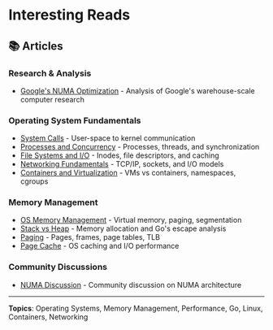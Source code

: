 # Interesting Reads

## 📚 Articles

### Research & Analysis
- [Google's NUMA Optimization](Papers/OptimizingGooglesWarehouseScaleComputers.md) - Analysis of Google's warehouse-scale computer research

### Operating System Fundamentals
- [System Calls](Random/SystemCalls.md) - User-space to kernel communication
- [Processes and Concurrency](Random/ProcessesAndConcurrency.md) - Processes, threads, and synchronization
- [File Systems and I/O](Random/FileSystemsAndIO.md) - Inodes, file descriptors, and caching
- [Networking Fundamentals](Random/NetworkingFundamentals.md) - TCP/IP, sockets, and I/O models
- [Containers and Virtualization](Random/ContainersAndVirtualization.md) - VMs vs containers, namespaces, cgroups

### Memory Management
- [OS Memory Management](Random/OSMemoryManagement.md) - Virtual memory, paging, segmentation
- [Stack vs Heap](Random/StackAndHeap.md) - Memory allocation and Go's escape analysis
- [Paging](Random/Paging.md) - Pages, frames, page tables, TLB
- [Page Cache](Random/PageCache.md) - OS caching and I/O performance

### Community Discussions
- [NUMA Discussion](Discussions/numa.md) - Community discussion on NUMA architecture

---

**Topics**: Operating Systems, Memory Management, Performance, Go, Linux, Containers, Networking
